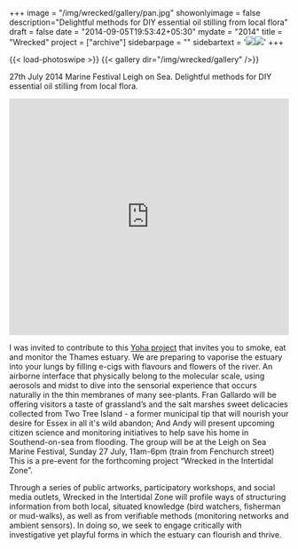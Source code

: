 +++
image = "/img/wrecked/gallery/pan.jpg"
showonlyimage = false
description="Delightful methods for DIY essential oil stilling from local flora"
draft = false
date = "2014-09-05T19:53:42+05:30"
mydate = "2014"
title = "Wrecked"
project = ["archive"]
sidebarpage = ""
sidebartext = '<img src="/img/wrecked/gallery/pan.jpg" /><img src="/img/wrecked/WRECKEDBANNER1.jpg" />'
+++  

{{< load-photoswipe >}}
{{< gallery dir="/img/wrecked/gallery" />}}

27th July 2014 Marine Festival Leigh on Sea. Delightful methods for DIY essential oil stilling from local flora.

<iframe src="https://player.vimeo.com/video/133750535" width="100%" height="426" frameborder="0" allowfullscreen></iframe>

I was invited to contribute to this <a href="http://yoha.co.uk/node/726">Yoha project</a> that invites you to smoke, eat and monitor the Thames estuary. We are preparing to vaporise the estuary into your lungs by filling e-cigs with flavours and flowers of the river. An airborne interface that physically belong to the molecular scale, using aerosols and midst to dive into the sensorial experience that occurs naturally in the thin membranes of many see-plants. Fran Gallardo will be offering visitors a taste of grassland’s and the salt marshes sweet delicacies collected from Two Tree Island - a former municipal tip that will nourish your desire for Essex in all it's wild abandon; And Andy will present upcoming citizen science and monitoring initiatives to help save his home in Southend-on-sea from flooding. The group will be at the Leigh on Sea Marine Festival, Sunday 27 July, 11am-6pm (train from Fenchurch street) This is a pre-event for the forthcoming project “Wrecked in the Intertidal Zone”.



Through a series of public artworks, participatory workshops, and social media outlets, Wrecked in the Intertidal Zone will profile ways of structuring information from both local, situated knowledge (bird watchers, fisherman or mud-walks), as well as from verifiable methods (monitoring networks and ambient sensors). In doing so, we seek to engage critically with investigative yet playful forms in which the estuary can flourish and thrive.
